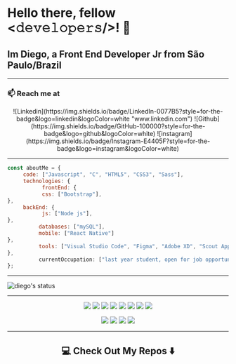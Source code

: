 # Hello there, fellow <𝚍𝚎𝚟𝚎𝚕𝚘𝚙𝚎𝚛𝚜/>! 👋 
## Im Diego, a Front End Developer Jr from São Paulo/Brazil

---

### 📫  Reach me at 

<div align="center"> ![Linkedin](https://img.shields.io/badge/LinkedIn-0077B5?style=for-the-badge&logo=linkedin&logoColor=white "www.linkedin.com")
![Github](https://img.shields.io/badge/GitHub-100000?style=for-the-badge&logo=github&logoColor=white)
![instagram](https://img.shields.io/badge/Instagram-E4405F?style=for-the-badge&logo=instagram&logoColor=white) </div>


---

```javascript
const aboutMe = {
     code: ["Javascript", "C", "HTML5", "CSS3", "Sass"],
     technologies: {
           frontEnd: {
           css: ["Bootstrap"],  
},
     backEnd: {
           js: ["Node js"],
},
          databases: ["mySQL"],
          mobile: ["React Native"]
},
          tools: ["Visual Studio Code", "Figma", "Adobe XD", "Scout App"],
},
          currentOccupation: ["last year student, open for job opportunities"],
};
```

---

![diego's status](https://github-readme-stats.vercel.app/api?username=diegobaena89&&theme=dark&show_show_icons=true)

---

<div align="center"> <img src="https://img.shields.io/badge/javascript%20-%23323330.svg?&style=for-the-badge&logo=javascript&logoColor=%23F7DF1E"/> <img src="https://img.shields.io/badge/html5%20-%23E34F26.svg?&style=for-the-badge&logo=html5&logoColor=white"/> <img src="https://img.shields.io/badge/css3%20-%231572B6.svg?&style=for-the-badge&logo=css3&logoColor=white"/> <img src="https://img.shields.io/badge/c%20-%2300599C.svg?&style=for-the-badge&logo=c&logoColor=white"/> <img src="https://img.shields.io/badge/markdown-%23000000.svg?&style=for-the-badge&logo=markdown&logoColor=white"/> 
<img src="https://img.shields.io/badge/react%20-%2320232a.svg?&style=for-the-badge&logo=react&logoColor=%2361DAFB"/> <img src="https://img.shields.io/badge/bootstrap%20-%23563D7C.svg?&style=for-the-badge&logo=bootstrap&logoColor=white"/> <img src="https://img.shields.io/badge/SASS%20-hotpink.svg?&style=for-the-badge&logo=SASS&logoColor=white"/>

<img src="https://img.shields.io/badge/adobe%20xd%20-%23FF26BE.svg?&style=for-the-badge&logo=adobe%20xd&logoColor=white"/> <img src="https://img.shields.io/badge/adobe%20photoshop%20-%2331A8FF.svg?&style=for-the-badge&logo=adobe%20photoshop&logoColor=white"/> <img src="https://img.shields.io/badge/figma%20-%23F24E1E.svg?&style=for-the-badge&logo=figma&logoColor=white"/> <img src="https://img.shields.io/badge/github%20-%23121011.svg?&style=for-the-badge&logo=github&logoColor=white"/> </div>


---

## <div align="center"> 💻 Check Out My Repos ⬇️ </div>
